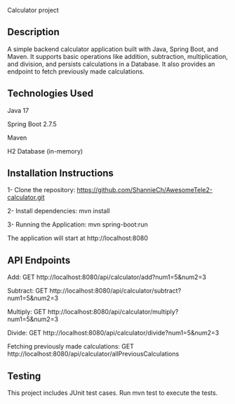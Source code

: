 Calculator project

## Description
A simple backend calculator application built with Java, Spring Boot, and Maven. It supports basic operations like addition, subtraction, multiplication, and division, and persists calculations in a Database. It also provides an endpoint to fetch previously made calculations.

## Technologies Used
Java 17

Spring Boot 2.7.5

Maven

H2 Database (in-memory)

## Installation Instructions
1- Clone the repository: https://github.com/ShannieCh/AwesomeTele2-calculator.git

2- Install dependencies: mvn install

3- Running the Application: mvn spring-boot:run

The application will start at http://localhost:8080

## API Endpoints
Add: GET http://localhost:8080/api/calculator/add?num1=5&num2=3

Subtract: GET http://localhost:8080/api/calculator/subtract?num1=5&num2=3

Multiply: GET http://localhost:8080/api/calculator/multiply?num1=5&num2=3

Divide: GET http://localhost:8080/api/calculator/divide?num1=5&num2=3

Fetching previously made calculations: GET http://localhost:8080/api/calculator/allPreviousCalculations

## Testing
This project includes JUnit test cases. Run mvn test to execute the tests.

